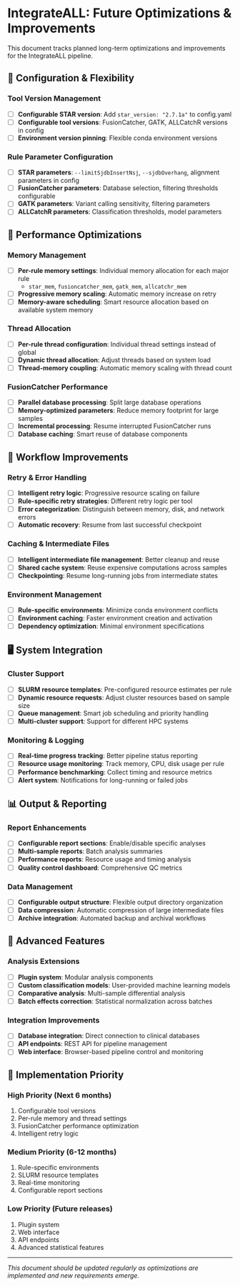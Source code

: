 # IntegrateALL: Future Optimizations & Improvements

This document tracks planned long-term optimizations and improvements for the IntegrateALL pipeline.

## 🔧 Configuration & Flexibility

### Tool Version Management
- [ ] **Configurable STAR version**: Add `star_version: "2.7.1a"` to config.yaml
- [ ] **Configurable tool versions**: FusionCatcher, GATK, ALLCatchR versions in config
- [ ] **Environment version pinning**: Flexible conda environment versions

### Rule Parameter Configuration
- [ ] **STAR parameters**: `--limitSjdbInsertNsj`, `--sjdbOverhang`, alignment parameters in config
- [ ] **FusionCatcher parameters**: Database selection, filtering thresholds configurable
- [ ] **GATK parameters**: Variant calling sensitivity, filtering parameters
- [ ] **ALLCatchR parameters**: Classification thresholds, model parameters

## 🚀 Performance Optimizations

### Memory Management
- [ ] **Per-rule memory settings**: Individual memory allocation for each major rule
  - `star_mem`, `fusioncatcher_mem`, `gatk_mem`, `allcatchr_mem`
- [ ] **Progressive memory scaling**: Automatic memory increase on retry
- [ ] **Memory-aware scheduling**: Smart resource allocation based on available system memory

### Thread Allocation
- [ ] **Per-rule thread configuration**: Individual thread settings instead of global
- [ ] **Dynamic thread allocation**: Adjust threads based on system load
- [ ] **Thread-memory coupling**: Automatic memory scaling with thread count

### FusionCatcher Performance
- [ ] **Parallel database processing**: Split large database operations
- [ ] **Memory-optimized parameters**: Reduce memory footprint for large samples
- [ ] **Incremental processing**: Resume interrupted FusionCatcher runs
- [ ] **Database caching**: Smart reuse of database components

## 🔄 Workflow Improvements

### Retry & Error Handling
- [ ] **Intelligent retry logic**: Progressive resource scaling on failure
- [ ] **Rule-specific retry strategies**: Different retry logic per tool
- [ ] **Error categorization**: Distinguish between memory, disk, and network errors
- [ ] **Automatic recovery**: Resume from last successful checkpoint

### Caching & Intermediate Files
- [ ] **Intelligent intermediate file management**: Better cleanup and reuse
- [ ] **Shared cache system**: Reuse expensive computations across samples
- [ ] **Checkpointing**: Resume long-running jobs from intermediate states

### Environment Management
- [ ] **Rule-specific environments**: Minimize conda environment conflicts
- [ ] **Environment caching**: Faster environment creation and activation
- [ ] **Dependency optimization**: Minimal environment specifications

## 🖥️ System Integration

### Cluster Support
- [ ] **SLURM resource templates**: Pre-configured resource estimates per rule
- [ ] **Dynamic resource requests**: Adjust cluster resources based on sample size
- [ ] **Queue management**: Smart job scheduling and priority handling
- [ ] **Multi-cluster support**: Support for different HPC systems

### Monitoring & Logging
- [ ] **Real-time progress tracking**: Better pipeline status reporting
- [ ] **Resource usage monitoring**: Track memory, CPU, disk usage per rule
- [ ] **Performance benchmarking**: Collect timing and resource metrics
- [ ] **Alert system**: Notifications for long-running or failed jobs

## 📊 Output & Reporting

### Report Enhancements
- [ ] **Configurable report sections**: Enable/disable specific analyses
- [ ] **Multi-sample reports**: Batch analysis summaries
- [ ] **Performance reports**: Resource usage and timing analysis
- [ ] **Quality control dashboard**: Comprehensive QC metrics

### Data Management
- [ ] **Configurable output structure**: Flexible output directory organization
- [ ] **Data compression**: Automatic compression of large intermediate files
- [ ] **Archive integration**: Automated backup and archival workflows

## 🧪 Advanced Features

### Analysis Extensions
- [ ] **Plugin system**: Modular analysis components
- [ ] **Custom classification models**: User-provided machine learning models
- [ ] **Comparative analysis**: Multi-sample differential analysis
- [ ] **Batch effects correction**: Statistical normalization across batches

### Integration Improvements
- [ ] **Database integration**: Direct connection to clinical databases
- [ ] **API endpoints**: REST API for pipeline management
- [ ] **Web interface**: Browser-based pipeline control and monitoring

## 📝 Implementation Priority

### High Priority (Next 6 months)
1. Configurable tool versions
2. Per-rule memory and thread settings
3. FusionCatcher performance optimization
4. Intelligent retry logic

### Medium Priority (6-12 months)
1. Rule-specific environments
2. SLURM resource templates
3. Real-time monitoring
4. Configurable report sections

### Low Priority (Future releases)
1. Plugin system
2. Web interface
3. API endpoints
4. Advanced statistical features

---

*This document should be updated regularly as optimizations are implemented and new requirements emerge.*